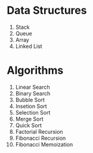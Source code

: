 # Data Structures

1. Stack
2. Queue
3. Array
4. Linked List

# Algorithms

1. Linear Search
2. Binary Search
3. Bubble Sort
4. Insetion Sort
5. Selection Sort
6. Merge Sort
7. Quick Sort
8. Factorial Recursion
9. Fibonacci Recursion
10. Fibonacci Memoization
